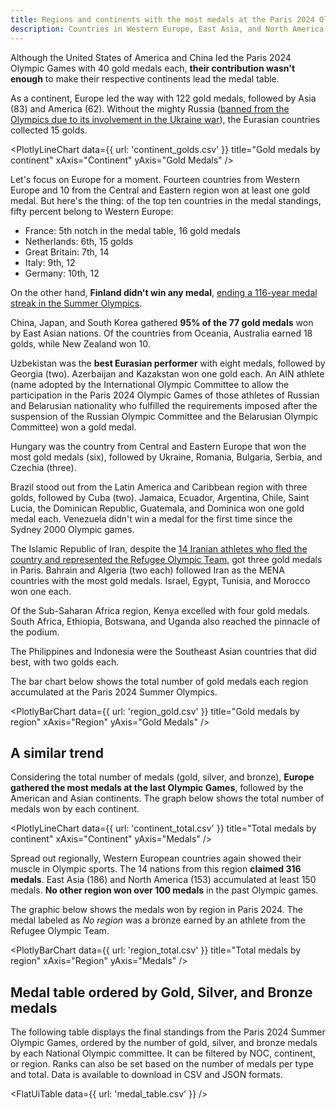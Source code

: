 ```yaml
---
title: Regions and continents with the most medals at the Paris 2024 Olympic Games
description: Countries in Western Europe, East Asia, and North America were the best performers
---
```


Although the United States of America and China led the Paris 2024 Olympic Games with 40 gold medals each, **their contribution wasn't enough** to make their respective continents lead the medal table. 

As a continent, Europe led the way with 122 gold medals, followed by Asia (83) and America (62). Without the mighty Russia ([banned from the Olympics due to its involvement in the Ukraine war](https://www.aljazeera.com/news/2024/7/26/which-countries-have-been-banned-from-participating-in-the-olympics)), the Eurasian countries collected 15 golds.

<PlotlyLineChart
  data={{
    url: 'continent_golds.csv'
  }}
  title="Gold medals by continent"
  xAxis="Continent"
  yAxis="Gold Medals"
/>

Let's focus on Europe for a moment. Fourteen countries from Western Europe and 10 from the Central and Eastern region won at least one gold medal. But here's the thing: of the top ten countries in the medal standings, fifty percent belong to Western Europe:

- France: 5th notch in the medal table, 16 gold medals
- Netherlands: 6th, 15 golds
- Great Britain: 7th, 14
- Italy: 9th, 12
- Germany: 10th, 12

On the other hand, **Finland didn't win any medal**, [ending a 116-year medal streak in the Summer Olympics](https://www.helsinkitimes.fi/finland/finland-news/domestic/25508-paris-ends-finland-s-116-year-medal-streak-in-summer-olympics.html).

China, Japan, and South Korea gathered **95% of the 77 gold medals** won by East Asian nations. Of the countries from Oceania, Australia earned 18 golds, while New Zealand won 10.

Uzbekistan was the **best Eurasian performer** with eight medals, followed by Georgia (two). Azerbaijan and Kazakstan won one gold each. An AIN athlete (name adopted by the International Olympic Committee to allow the participation in the Paris 2024 Olympic Games of those athletes of Russian and Belarusian nationality who fulfilled the requirements imposed after the suspension of the Russian Olympic Committee and the Belarusian Olympic Committee) won a gold medal.

Hungary was the country from Central and Eastern Europe that won the most gold medals (six), followed by Ukraine, Romania, Bulgaria, Serbia, and Czechia (three).

Brazil stood out from the Latin America and Caribbean region with three golds, followed by Cuba (two). Jamaica, Ecuador, Argentina, Chile, Saint Lucia, the Dominican Republic, Guatemala, and Dominica won one gold medal each. Venezuela didn't win a medal for the first time since the Sydney 2000 Olympic games.

The Islamic Republic of Iran, despite the [14 Iranian athletes who fled the country and represented the Refugee Olympic Team](https://www.newarab.com/analysis/why-there-are-so-many-iranians-refugee-olympic-team), got three gold medals in Paris. Bahrain and Algeria (two each) followed Iran as the MENA countries with the most gold medals. Israel, Egypt, Tunisia, and Morocco won one each.

Of the Sub-Saharan Africa region, Kenya excelled with four gold medals. South Africa, Ethiopia, Botswana, and Uganda also reached the pinnacle of the podium.

The Philippines and Indonesia were the Southeast Asian countries that did best, with two golds each.

The bar chart below shows the total number of gold medals each region accumulated at the Paris 2024 Summer Olympics.

<PlotlyBarChart
  data={{
    url: 'region_gold.csv'
  }}
  title="Gold medals by region"
  xAxis="Region"
  yAxis="Gold Medals"
/>

## A similar trend

Considering the total number of medals (gold, silver, and bronze), **Europe gathered the most medals at the last Olympic Games**, followed by the American and Asian continents. The graph below shows the total number of medals won by each continent.

<PlotlyLineChart
  data={{
    url: 'continent_total.csv'
  }}
  title="Total medals by continent"
  xAxis="Continent"
  yAxis="Medals"
/>

Spread out regionally, Western European countries again showed their muscle in Olympic sports. The 14 nations from this region **claimed 316 medals**. East Asia (186) and North America (153) accumulated at least 150 medals. **No other region won over 100 medals** in the past Olympic games.

The graphic below shows the medals won by region in Paris 2024. The medal labeled as *No region* was a bronze earned by an athlete from the Refugee Olympic Team.

<PlotlyBarChart
  data={{
    url: 'region_total.csv'
  }}
  title="Total medals by region"
  xAxis="Region"
  yAxis="Medals"
/>

## Medal table ordered by Gold, Silver, and Bronze medals

The following table displays the final standings from the Paris 2024 Summer Olympic Games, ordered by the number of gold, silver, and bronze medals by each National Olympic committee. It can be filtered by NOC, continent, or region. Ranks can also be set based on the number of medals per type and total. Data is available to download in CSV and JSON formats.

<FlatUiTable
  data={{
    url: 'medal_table.csv'
  }}
 />
